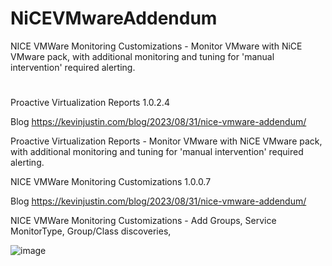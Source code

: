# NiCEVMwareAddendum
NICE VMWare Monitoring Customizations - Monitor VMware with NiCE VMware pack, with additional monitoring and tuning for 'manual intervention' required alerting.

# 
Proactive Virtualization Reports 1.0.2.4

Blog https://kevinjustin.com/blog/2023/08/31/nice-vmware-addendum/

Proactive Virtualization Reports - Monitor VMware with NiCE VMware pack, with additional monitoring and tuning for 'manual intervention' required alerting.



NICE VMWare Monitoring Customizations 1.0.0.7

Blog https://kevinjustin.com/blog/2023/08/31/nice-vmware-addendum/ 

NICE VMWare Monitoring Customizations - Add Groups, Service MonitorType, Group/Class discoveries, 

![image](https://github.com/theKevinJustin/NiCEVMwareAddendum/assets/98561452/98290b41-c82d-4acd-b542-475e25eadaaa)
